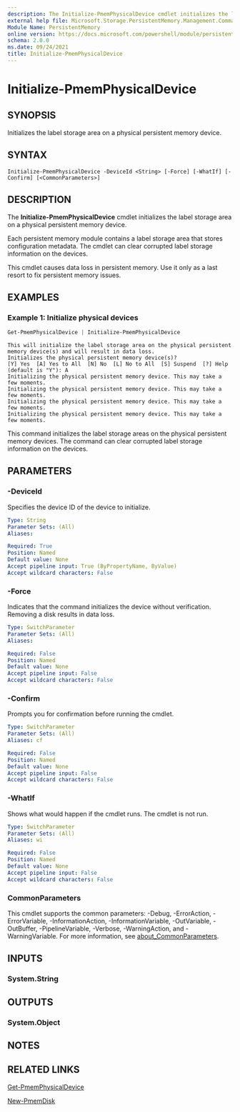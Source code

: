 ```yaml
---
description: The Initialize-PmemPhysicalDevice cmdlet initializes the label storage area on a physical persistent memory device.
external help file: Microsoft.Storage.PersistentMemory.Management.Commands.dll-Help.xml
Module Name: PersistentMemory
online version: https://docs.microsoft.com/powershell/module/persistentmemory/initialize-pmemphysicaldevice?view=windowsserver2022-ps&wt.mc_id=ps-gethelp
schema: 2.0.0
ms.date: 09/24/2021
title: Initialize-PmemPhysicalDevice
---
```


# Initialize-PmemPhysicalDevice

## SYNOPSIS
Initializes the label storage area on a physical persistent memory device.

## SYNTAX

```
Initialize-PmemPhysicalDevice -DeviceId <String> [-Force] [-WhatIf] [-Confirm] [<CommonParameters>]
```

## DESCRIPTION
The **Initialize-PmemPhysicalDevice** cmdlet initializes the label storage area on a physical persistent memory device.

Each persistent memory module contains a label storage area that stores configuration metadata.
The cmdlet can clear corrupted label storage information on the devices.

This cmdlet causes data loss in persistent memory.
Use it only as a last resort to fix persistent memory issues.

## EXAMPLES

### Example 1: Initialize physical devices
```powershell
Get-PmemPhysicalDevice | Initialize-PmemPhysicalDevice
```

```output
This will initialize the label storage area on the physical persistent memory device(s) and will result in data loss.
Initializes the physical persistent memory device(s)?
[Y] Yes  [A] Yes to All  [N] No  [L] No to All  [S] Suspend  [?] Help (default is "Y"): A
Initializing the physical persistent memory device. This may take a few moments.
Initializing the physical persistent memory device. This may take a few moments.
Initializing the physical persistent memory device. This may take a few moments.
Initializing the physical persistent memory device. This may take a few moments.
```

This command initializes the label storage areas on the physical persistent memory devices.
The command can clear corrupted label storage information on the devices.

## PARAMETERS

### -DeviceId
Specifies the device ID of the device to initialize.

```yaml
Type: String
Parameter Sets: (All)
Aliases:

Required: True
Position: Named
Default value: None
Accept pipeline input: True (ByPropertyName, ByValue)
Accept wildcard characters: False
```

### -Force
Indicates that the command initializes the device without verification.
Removing a disk results in data loss.

```yaml
Type: SwitchParameter
Parameter Sets: (All)
Aliases:

Required: False
Position: Named
Default value: None
Accept pipeline input: False
Accept wildcard characters: False
```

### -Confirm
Prompts you for confirmation before running the cmdlet.

```yaml
Type: SwitchParameter
Parameter Sets: (All)
Aliases: cf

Required: False
Position: Named
Default value: None
Accept pipeline input: False
Accept wildcard characters: False
```

### -WhatIf
Shows what would happen if the cmdlet runs.
The cmdlet is not run.

```yaml
Type: SwitchParameter
Parameter Sets: (All)
Aliases: wi

Required: False
Position: Named
Default value: None
Accept pipeline input: False
Accept wildcard characters: False
```

### CommonParameters
This cmdlet supports the common parameters: -Debug, -ErrorAction, -ErrorVariable, -InformationAction, -InformationVariable, -OutVariable, -OutBuffer, -PipelineVariable, -Verbose, -WarningAction, and -WarningVariable. For more information, see [about_CommonParameters](https://go.microsoft.com/fwlink/?LinkID=113216).

## INPUTS

### System.String

## OUTPUTS

### System.Object

## NOTES

## RELATED LINKS

[Get-PmemPhysicalDevice](Get-PmemPhysicalDevice.md)

[New-PmemDisk](New-PmemDisk.md)
